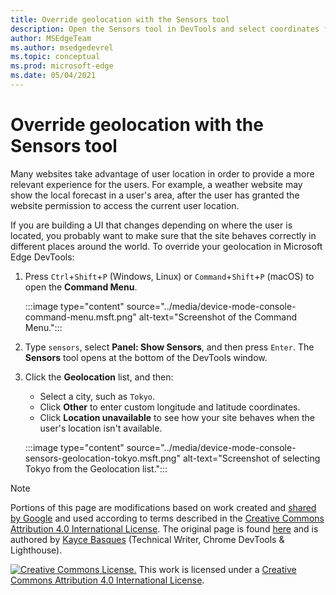 ```yaml
---
title: Override geolocation with the Sensors tool
description: Open the Sensors tool in DevTools and select coordinates from the Geolocation list.
author: MSEdgeTeam
ms.author: msedgedevrel
ms.topic: conceptual
ms.prod: microsoft-edge
ms.date: 05/04/2021
---
```

<!-- Copyright Kayce Basques

   Licensed under the Apache License, Version 2.0 (the "License");
   you may not use this file except in compliance with the License.
   You may obtain a copy of the License at

       https://www.apache.org/licenses/LICENSE-2.0

   Unless required by applicable law or agreed to in writing, software
   distributed under the License is distributed on an "AS IS" BASIS,
   WITHOUT WARRANTIES OR CONDITIONS OF ANY KIND, either express or implied.
   See the License for the specific language governing permissions and
   limitations under the License.  -->
# Override geolocation with the Sensors tool

Many websites take advantage of user location in order to provide a more relevant experience for the users.  For example, a weather website may show the local forecast in a user's area, after the user has granted the website permission to access the current user location.

<!--todo: add link to user location section when available -->

If you are building a UI that changes depending on where the user is located, you probably want to make sure that the site behaves correctly in different places around the world.  To override your geolocation in Microsoft Edge DevTools:

1. Press `Ctrl`+`Shift`+`P` (Windows, Linux) or `Command`+`Shift`+`P` (macOS) to open the **Command Menu**.

   :::image type="content" source="../media/device-mode-console-command-menu.msft.png" alt-text="Screenshot of the Command Menu.":::

1. Type `sensors`, select **Panel: Show Sensors**, and then press `Enter`.  The **Sensors** tool opens at the bottom of the DevTools window.

1. Click the **Geolocation** list, and then:
   *  Select a city, such as `Tokyo`.
   *  Click **Other** to enter custom longitude and latitude coordinates.
   *  Click **Location unavailable** to see how your site behaves when the user's location isn't available.

   :::image type="content" source="../media/device-mode-console-sensors-geolocation-tokyo.msft.png" alt-text="Screenshot of selecting Tokyo from the Geolocation list.":::

<!-- /web/fundamentals/native-hardware/user-location/index -->


<!-- ====================================================================== -->
> [!NOTE]
> Portions of this page are modifications based on work created and [shared by Google](https://developers.google.com/terms/site-policies) and used according to terms described in the [Creative Commons Attribution 4.0 International License](https://creativecommons.org/licenses/by/4.0).
> The original page is found [here](https://developers.google.com/web/tools/chrome-devtools/device-mode/geolocation) and is authored by [Kayce Basques](https://developers.google.com/web/resources/contributors#kayce-basques) (Technical Writer, Chrome DevTools \& Lighthouse).

[![Creative Commons License.](https://i.creativecommons.org/l/by/4.0/88x31.png)](https://creativecommons.org/licenses/by/4.0)
This work is licensed under a [Creative Commons Attribution 4.0 International License](https://creativecommons.org/licenses/by/4.0).
